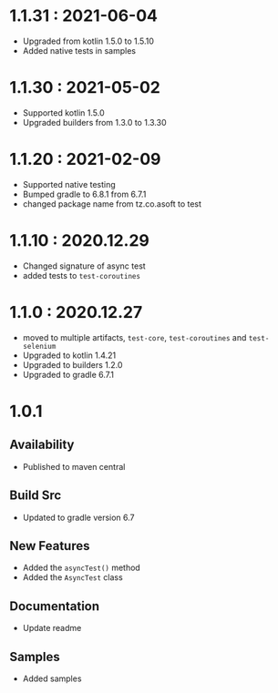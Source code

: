 # 1.1.31 : 2021-06-04

- Upgraded from kotlin 1.5.0 to 1.5.10
- Added native tests in samples

# 1.1.30 : 2021-05-02

- Supported kotlin 1.5.0
- Upgraded builders from 1.3.0 to 1.3.30

# 1.1.20 : 2021-02-09

- Supported native testing
- Bumped gradle to 6.8.1 from 6.7.1
- changed package name from tz.co.asoft to test

# 1.1.10 : 2020.12.29

- Changed signature of async test
- added tests to `test-coroutines`

# 1.1.0 : 2020.12.27

- moved to multiple artifacts, `test-core`, `test-coroutines` and `test-selenium`
- Upgraded to kotlin 1.4.21
- Upgraded to builders 1.2.0
- Upgraded to gradle 6.7.1

# 1.0.1

## Availability

- Published to maven central

## Build Src

- Updated to gradle version 6.7

## New Features

- Added the `asyncTest()` method
- Added the `AsyncTest` class

## Documentation

- Update readme

## Samples

- Added samples